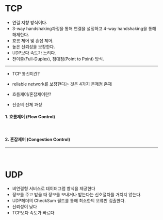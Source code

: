 
# TCP

- 연결 지향 방식이다.
- 3-way handshaking과정을 통해 연결을 설정하고 4-way handshaking을 통해 해제한다.
- 흐름 제어 및 혼잡 제어.
- 높은 신뢰성을 보장한다.
- UDP보다 속도가 느리다.
- 전이중(Full-Duplex), 점대점(Point to Point) 방식.

---


- TCP 통신이란?

- reliable network를 보장한다는 것은 4가지 문제점 존재

- 흐름제어/혼잡제어란?

- 전송의 전체 과정



#### 1. 흐름제어 (Flow Control)

<br>

#### 2. 혼잡제어 (Congestion Control)





---

<br>

# UDP

- 비연결형 서비스로 데이터그램 방식을 제공한다
- 정보를 주고 받을 때 정보를 보내거나 받는다는 신호절차를 거치지 않는다.
- UDP헤더의 CheckSum 필드를 통해 최소한의 오류만 검출한다.
- 신뢰성이 낮다
- TCP보다 속도가 빠르다